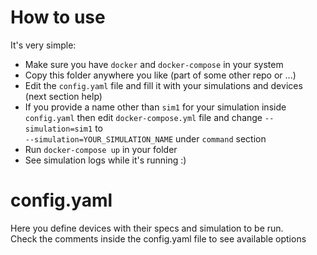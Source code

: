 # How to use
It's very simple:

+ Make sure you have `docker` and `docker-compose` in your system
+ Copy this folder anywhere you like (part of some other repo or ...)
+ Edit the `config.yaml` file and fill it with your simulations and devices (next section help)
+ If you provide a name other than `sim1` for your simulation inside `config.yaml`
then edit `docker-compose.yml` file and change `--simulation=sim1` to  
`--simulation=YOUR_SIMULATION_NAME` under `command` section 
+ Run `docker-compose up` in your folder
+ See simulation logs while it's running :)

# config.yaml
Here you define devices with their specs and simulation to be run.  
Check the comments inside the config.yaml file to see available options